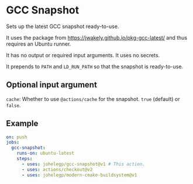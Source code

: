 # GCC Snapshot

Sets up the latest GCC snapshot ready-to-use.

It uses the package from https://jwakely.github.io/pkg-gcc-latest/
and thus requires an Ubuntu runner.

It has no output or required input arguments.
It uses no secrets.

It prepends to `PATH` and `LD_RUN_PATH`
so that the snapshot is ready-to-use.

## Optional input argument

`cache`:
Whether to use `@actions/cache` for the snapshot.
`true` (default) or `false`.

## Example

```yml
on: push
jobs:
  gcc-snapshot:
    runs-on: ubuntu-latest
    steps:
      - uses: johelegp/gcc-snapshot@v1 # This action.
      - uses: actions/checkout@v2
      - uses: johelegp/modern-cmake-buildsystem@v1
```
